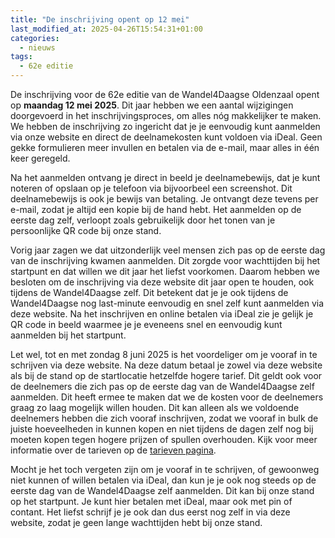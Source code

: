 ```yaml
---
title: "De inschrijving opent op 12 mei"
last_modified_at: 2025-04-26T15:54:31+01:00
categories:
  - nieuws
tags:
  - 62e editie
---
```


De inschrijving voor de 62e editie van de Wandel4Daagse Oldenzaal opent op **maandag 12 mei 2025**. Dit jaar hebben we een aantal wijzigingen doorgevoerd in het inschrijvingsproces, om alles nóg makkelijker te maken. We hebben de inschrijving zo ingericht dat je je eenvoudig kunt aanmelden via onze website en direct de deelnamekosten kunt voldoen via iDeal. Geen gekke formulieren meer invullen en betalen via de e-mail, maar alles in één keer geregeld.  

Na het aanmelden ontvang je direct in beeld je deelnamebewijs, dat je kunt noteren of opslaan op je telefoon via bijvoorbeel een screenshot. Dit deelnamebewijs is ook je bewijs van betaling. Je ontvangt deze tevens per e-mail, zodat je altijd een kopie bij de hand hebt. Het aanmelden op de eerste dag zelf, verloopt zoals gebruikelijk door het tonen van je persoonlijke QR code bij onze stand.  

Vorig jaar zagen we dat uitzonderlijk veel mensen zich pas op de eerste dag van de inschrijving kwamen aanmelden. Dit zorgde voor wachttijden bij het startpunt en dat willen we dit jaar het liefst voorkomen. Daarom hebben we besloten om de inschrijving via deze website dit jaar open te houden, ook tijdens de Wandel4Daagse zelf. Dit betekent dat je je ook tijdens de Wandel4Daagse nog last-minute eenvoudig en snel zelf kunt aanmelden via deze website. Na het inschrijven en online betalen via iDeal zie je gelijk je QR code in beeld waarmee je je eveneens snel en eenvoudig kunt aanmelden bij het startpunt.  

Let wel, tot en met zondag 8 juni 2025 is het voordeliger om je vooraf in te schrijven via deze website. Na deze datum betaal je zowel via deze website als bij de stand op de startlocatie hetzelfde hogere tarief. Dit geldt ook voor de deelnemers die zich pas op de eerste dag van de Wandel4Daagse zelf aanmelden. Dit heeft ermee te maken dat we de kosten voor de deelnemers graag zo laag mogelijk willen houden. Dit kan alleen als we voldoende deelnemers hebben die zich vooraf inschrijven, zodat we vooraf in bulk de juiste hoeveelheden in kunnen kopen en niet tijdens de dagen zelf nog bij moeten kopen tegen hogere prijzen of spullen overhouden. Kijk voor meer informatie over de tarieven op de [tarieven pagina](/tarieven).  

Mocht je het toch vergeten zijn om je vooraf in te schrijven, of gewoonweg niet kunnen of willen betalen via iDeal, dan kun je je ook nog steeds op de eerste dag van de Wandel4Daagse zelf aanmelden. Dit kan bij onze stand op het startpunt. Je kunt hier betalen met iDeal, maar ook met pin of contant. Het liefst schrijf je je ook dan dus eerst nog zelf in via deze website, zodat je geen lange wachttijden hebt bij onze stand.  